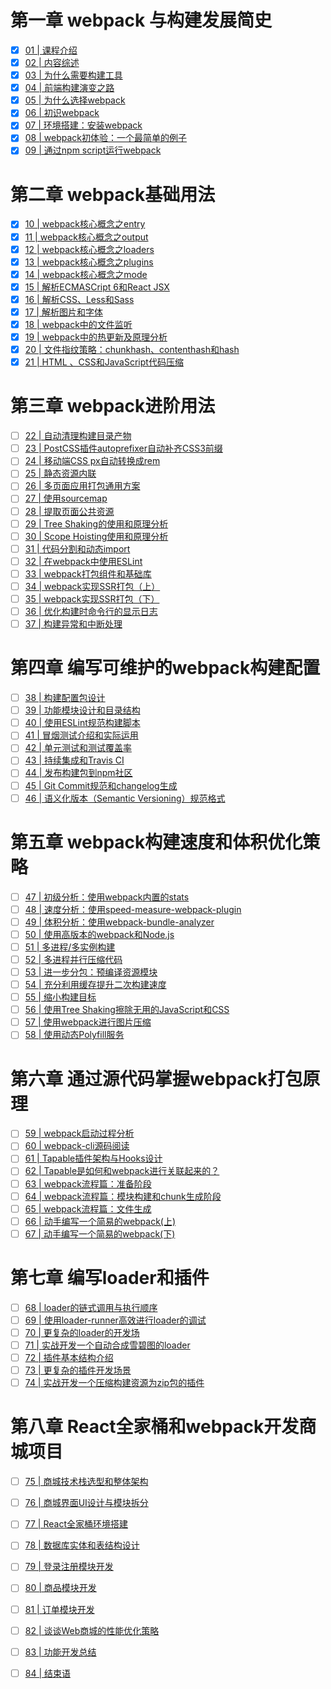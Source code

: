 # 第一章 webpack 与构建发展简史

* [x] [01 | 课程介绍](https://time.geekbang.org/column/article/97202)
* [x] [02 | 内容综述](https://time.geekbang.org/column/article/97203)
* [x] [03 | 为什么需要构建工具](https://time.geekbang.org/column/article/97204)
* [x] [04 | 前端构建演变之路](https://time.geekbang.org/column/article/97205)
* [x] [05 | 为什么选择webpack](https://time.geekbang.org/column/article/97207)
* [x] [06 | 初识webpack](https://time.geekbang.org/column/article/97208)
* [x] [07 | 环境搭建：安装webpack](https://time.geekbang.org/column/article/97209)
* [x] [08 | webpack初体验：一个最简单的例子](https://time.geekbang.org/column/article/97210)
* [x] [09 | 通过npm script运行webpack](https://time.geekbang.org/column/article/97212)

# 第二章 webpack基础用法

- [x] [10 | webpack核心概念之entry](https://time.geekbang.org/column/article/97213)
- [x] [11 | webpack核心概念之output](https://time.geekbang.org/column/article/97245)
- [x] [12 | webpack核心概念之loaders](https://time.geekbang.org/column/article/97248)
- [x] [13 | webpack核心概念之plugins](https://time.geekbang.org/column/article/97249)
- [x] [14 | webpack核心概念之mode](https://time.geekbang.org/column/article/97251)
- [x] [15 | 解析ECMASCript 6和React JSX](https://time.geekbang.org/column/article/97874)
- [x] [16 | 解析CSS、Less和Sass](https://time.geekbang.org/column/article/97875)
- [x] [17 | 解析图片和字体](https://time.geekbang.org/column/article/98389)
- [x] [18 | webpack中的文件监听](https://time.geekbang.org/column/article/98390)
- [x] [19 | webpack中的热更新及原理分析](https://time.geekbang.org/column/article/98391)
- [x] [20 | 文件指纹策略：chunkhash、contenthash和hash](https://time.geekbang.org/column/article/98392)
- [x] [21 | HTML 、CSS和JavaScript代码压缩](https://time.geekbang.org/column/article/98394)

# 第三章 webpack进阶用法

- [ ] [22 | 自动清理构建目录产物](https://time.geekbang.org/column/article/99019)
- [ ] [23 | PostCSS插件autoprefixer自动补齐CSS3前缀](https://time.geekbang.org/column/article/99020)
- [ ] [24 | 移动端CSS px自动转换成rem](https://time.geekbang.org/column/article/99574)
- [ ] [25 | 静态资源内联](https://time.geekbang.org/column/article/99575)
- [ ] [26 | 多页面应用打包通用方案](https://time.geekbang.org/column/article/100095)
- [ ] [27 | 使用sourcemap](https://time.geekbang.org/column/article/100096)
- [ ] [28 | 提取页面公共资源](https://time.geekbang.org/column/article/100678)
- [ ] [29 | Tree Shaking的使用和原理分析](https://time.geekbang.org/column/article/100679)
- [ ] [30 | Scope Hoisting使用和原理分析](https://time.geekbang.org/column/article/101802)
- [ ] [31 | 代码分割和动态import](https://time.geekbang.org/column/article/102405)
- [ ] [32 | 在webpack中使用ESLint](https://time.geekbang.org/column/article/102406)
- [ ] [33 | webpack打包组件和基础库](https://time.geekbang.org/column/article/103056)
- [ ] [34 | webpack实现SSR打包（上）](https://time.geekbang.org/column/article/103716)
- [ ] [35 | webpack实现SSR打包（下）](https://time.geekbang.org/column/article/105128)
- [ ] [36 | 优化构建时命令行的显示日志](https://time.geekbang.org/column/article/105133)
- [ ] [37 | 构建异常和中断处理](https://time.geekbang.org/column/article/105033)

# 第四章 编写可维护的webpack构建配置

- [ ] [38 | 构建配置包设计](https://time.geekbang.org/column/article/105064)
- [ ] [39 | 功能模块设计和目录结构](https://time.geekbang.org/column/article/106716)
- [ ] [40 | 使用ESLint规范构建脚本](https://time.geekbang.org/column/article/106718)
- [ ] [41 | 冒烟测试介绍和实际运用](https://time.geekbang.org/column/article/107849)
- [ ] [42 | 单元测试和测试覆盖率](https://time.geekbang.org/column/article/108482)
- [ ] [43 | 持续集成和Travis CI](https://time.geekbang.org/column/article/108834)
- [ ] [44 | 发布构建包到npm社区](https://time.geekbang.org/column/article/108835)
- [ ] [45 | Git Commit规范和changelog生成](https://time.geekbang.org/column/article/109969)
- [ ] [46 | 语义化版本（Semantic Versioning）规范格式](https://time.geekbang.org/column/article/109970)

# 第五章 webpack构建速度和体积优化策略

- [ ] [47 | 初级分析：使用webpack内置的stats](https://time.geekbang.org/column/article/109971)
- [ ] [48 | 速度分析：使用speed-measure-webpack-plugin](https://time.geekbang.org/column/article/111899)
- [ ] [49 | 体积分析：使用webpack-bundle-analyzer](https://time.geekbang.org/column/article/111900)
- [ ] [50 | 使用高版本的webpack和Node.js](https://time.geekbang.org/column/article/111901)
- [ ] [51 | 多进程/多实例构建](https://time.geekbang.org/column/article/111902)
- [ ] [52 | 多进程并行压缩代码](https://time.geekbang.org/column/article/116016)
- [ ] [53 | 进一步分包：预编译资源模块](https://time.geekbang.org/column/article/116017)
- [ ] [54 | 充分利用缓存提升二次构建速度](https://time.geekbang.org/column/article/116018)
- [ ] [55 | 缩小构建目标](https://time.geekbang.org/column/article/116019)
- [ ] [56 | 使用Tree Shaking擦除无用的JavaScript和CSS](https://time.geekbang.org/column/article/118315)
- [ ] [57 | 使用webpack进行图片压缩](https://time.geekbang.org/column/article/118316)
- [ ] [58 | 使用动态Polyfill服务](https://time.geekbang.org/column/article/118317)

# 第六章 通过源代码掌握webpack打包原理 

- [ ] [59 | webpack启动过程分析](https://time.geekbang.org/column/article/118334)
- [ ] [60 | webpack-cli源码阅读](https://time.geekbang.org/column/article/118335)
- [ ] [61 | Tapable插件架构与Hooks设计](https://time.geekbang.org/column/article/118336)
- [ ] [62 | Tapable是如何和webpack进行关联起来的？](https://time.geekbang.org/column/article/118337)
- [ ] [63 | webpack流程篇：准备阶段](https://time.geekbang.org/column/article/118338)
- [ ] [64 | webpack流程篇：模块构建和chunk生成阶段](https://time.geekbang.org/column/article/120788)
- [ ] [65 | webpack流程篇：文件生成](https://time.geekbang.org/column/article/120789)
- [ ] [66 | 动手编写一个简易的webpack(上)](https://time.geekbang.org/column/article/120790)
- [ ] [67 | 动手编写一个简易的webpack(下)](https://time.geekbang.org/column/article/120791)

# 第七章 编写loader和插件

- [ ] [68 | loader的链式调用与执行顺序](https://time.geekbang.org/column/article/120792)
- [ ] [69 | 使用loader-runner高效进行loader的调试](https://time.geekbang.org/column/article/120793)
- [ ] [70 | 更复杂的loader的开发场](https://time.geekbang.org/column/article/126425)
- [ ] [71 | 实战开发一个自动合成雪碧图的loader](https://time.geekbang.org/column/article/126426)
- [ ] [72 | 插件基本结构介绍](https://time.geekbang.org/column/article/126427)
- [ ] [73 | 更复杂的插件开发场景](https://time.geekbang.org/column/article/126428)
- [ ] [74 | 实战开发一个压缩构建资源为zip包的插件](https://time.geekbang.org/column/article/126429)

# 第八章 React全家桶和webpack开发商城项目

- [ ] [75 | 商城技术栈选型和整体架构](https://time.geekbang.org/column/article/121068)
- [ ] [76 | 商城界面UI设计与模块拆分](https://time.geekbang.org/column/article/121070)
- [ ] [77 | React全家桶环境搭建](https://time.geekbang.org/column/article/121072)
- [ ] [78 | 数据库实体和表结构设计](https://time.geekbang.org/column/article/126431)
- [ ] [79 | 登录注册模块开发](https://time.geekbang.org/column/article/142259)
- [ ] [80 | 商品模块开发](https://time.geekbang.org/column/article/142260)
- [ ] [81 | 订单模块开发](https://time.geekbang.org/column/article/142263)
- [ ] [82 | 谈谈Web商城的性能优化策略](https://time.geekbang.org/column/article/142258)
- [ ] [83 | 功能开发总结](https://time.geekbang.org/column/article/121073)
- [ ] [84 | 结束语](https://time.geekbang.org/column/article/121074)



